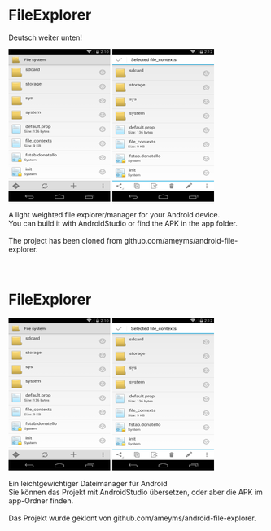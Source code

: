 <h1>FileExplorer</h1>
Deutsch weiter unten!<br>
<p>
<img src="device-2018-10-19-120000.png"> <img src="device-2018-10-19-120001.png">
</p>
A light weighted file explorer/manager for your Android device.<br>
You can build it with AndroidStudio or find the APK in the app folder.<br>
<br>
The project has been cloned from github.com/ameyms/android-file-explorer.<br>
<br>
<br>
<h1>FileExplorer</h1>
<p>
<img src="device-2018-10-19-120000.png"> <img src="device-2018-10-19-120001.png">
</p>
Ein leichtgewichtiger Dateimanager f&uuml;r Android<br>
Sie k&ouml;nnen das Projekt mit AndroidStudio &uuml;bersetzen, oder aber die APK im app-Ordner finden.<br>
<br>
Das Projekt wurde geklont von github.com/ameyms/android-file-explorer.<br>

